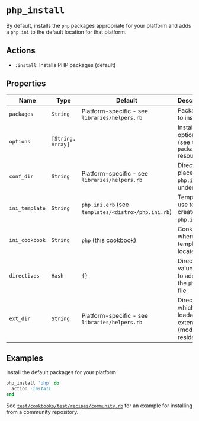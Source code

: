 # `php_install`

By default, installs the `php` packages appropriate for your platform and adds a `php.ini` to the default location for that platform.

## Actions

- `:install`: Installs PHP packages (default)

## Properties

| Name                | Type             | Default                                               | Description                                                 |
| ------------------- | ---------------- | ----------------------------------------------------- | ----------------------------------------------------------- |
| `packages`          | `String`          | Platform-specific - see `libraries/helpers.rb`        | Packages to install                                         |
| `options`           | `[String, Array]` |                                                       | Installation options (see Chef `package` resource)          |
| `conf_dir`          | `String`          | Platform-specific - see `libraries/helpers.rb`        | Directory to place the `php.ini` file under                 |
| `ini_template`      | `String`          | `php.ini.erb` (see `templates/<distro>/php.ini.rb`)   | Template to use to create the `php.ini` file                |
| `ini_cookbook`      | `String`          | `php` (this cookbook)                                 | Cookbook where the template is located                      |
| `directives`        | `Hash`            | `{}`                                                  | Directive-value pairs to add to the `php.ini` file          |
| `ext_dir`           | `String`          | Platform-specific - see `libraries/helpers.rb`        | Directory in which the loadable extensions (modules) reside |

## Examples

Install the default packages for your platform

```ruby
php_install 'php' do
  action :install
end
```

See [`test/cookbooks/test/recipes/community.rb`](https://github.com/sous-chefs/php/tree/main/test/cookbooks/test/recipes/community.rb) for an example for installing from a community repository.
